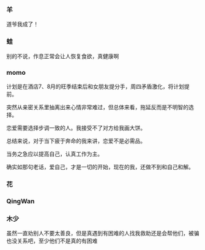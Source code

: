 ### 羊
道爷我成了！

### 蛙
别的不说，作息正常会让人恢复食欲，真健康啊

### momo
计划是在酒店7、8月的旺季结束后和女朋友提分手，周四矛盾激化，将计划提前。

突然从亲密关系里抽离出来心情非常难过，但总体来看，拖延反而是不明智的选择。

恋爱需要选择步调一致的人。我接受不了对方给我画大饼。

总结来说，对于当下疲于奔命的我来讲，恋爱不是必需品。

当务之急应以提高自己，认真工作为主。

确实如那句老话，爱自己，才是一切的开始，现在的我，还做不到和自己和解。

### 花


### QingWan

### 木少
虽然一直劝别人不要太善良，但是真遇到有困难的人找我救助还是会帮他们，被骗也没关系吧，至少他们不是真的有困难
